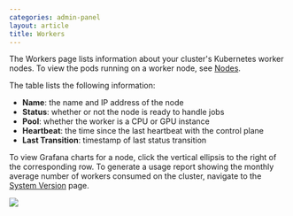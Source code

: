 ```yaml
---
categories: admin-panel
layout: article
title: Workers
---
```


The Workers page lists information about your cluster's Kubernetes worker nodes. To view the pods running on a worker node, see [Nodes](/administration/admin-panel/nodes).

The table lists the following information:

*   **Name**: the name and IP address of the node
*   **Status**: whether or not the node is ready to handle jobs
*   **Pool**: whether the worker is a CPU or GPU instance
*   **Heartbeat**: the time since the last heartbeat with the control plane
*   **Last Transition**: timestamp of last status transition

To view Grafana charts for a node, click the vertical ellipsis to the right of the corresponding row. To generate a usage report showing the monthly average number of workers consumed on the cluster, navigate to the [System Version](/administration/admin-panel/system-version) page.

![]({{site.url}}/images/post_images/algo-images-admin/algo-1616795127683.png)
